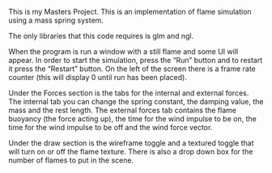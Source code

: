 This is my Masters Project. This is an implementation of flame simulation using a mass spring system.  
  
The only libraries that this code requires is glm and ngl.  
  
When the program is run a window with a still flame and some UI will appear. In order to start the simulation, press the “Run” button and to restart it press the “Restart” button. On the left of the screen there is a frame rate counter (this will display 0 until run has been placed).  
  
Under the Forces section is the tabs for the internal and external forces. The internal tab you can change the spring constant, the damping value, the mass and the rest length. The external forces tab contains the flame buoyancy (the force acting up), the time for the wind impulse to be on, the time for the wind impulse to be off and the wind force vector.  
  
Under the draw section is the wireframe toggle and a textured toggle that will turn on or off the flame texture. There is also a drop down box for the number of flames to put in the scene.  
